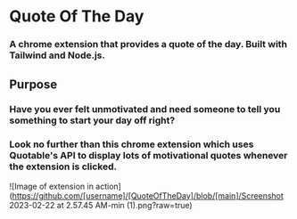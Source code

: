 # Quote Of The Day
### A chrome extension that provides a quote of the day. Built with Tailwind and Node.js.

## Purpose
### Have you ever felt unmotivated and need someone to tell you something to start your day off right?
### Look no further than this chrome extension which uses Quotable's API to display lots of motivational quotes whenever the extension is clicked.
![Image of extension in action](https://github.com/[username]/[QuoteOfTheDay]/blob/[main]/Screenshot 2023-02-22 at 2.57.45 AM-min (1).png?raw=true)
